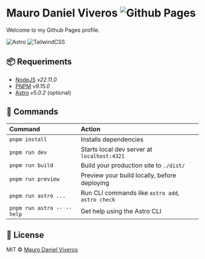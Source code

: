 # Mauro Daniel Viveros ![Github Pages][github-badge]
Welcome to my Github Pages profile.

![Astro][astro-badge]
![TailwindCSS][tailwind-badge]

## 📦 Requeriments
- [NodeJS][nodejs-link] _v22.11.0_
- [PNPM][pnpm-link] _v9.15.0_
- [Astro][astro-link] _v5.0.2_ (optional)

## 🧞 Commands
| Command                    | Action                                           |
| :------------------------- | :----------------------------------------------- |
| `pnpm install`             | Installs dependencies                            |
| `pnpm run dev`             | Starts local dev server at `localhost:4321`      |
| `pnpm run build`           | Build your production site to `./dist/`          |
| `pnpm run preview`         | Preview your build locally, before deploying     |
| `pnpm run astro ...`       | Run CLI commands like `astro add`, `astro check` |
| `pnpm run astro -- --help` | Get help using the Astro CLI                     |

## 📜 License
MIT © [Mauro Daniel Viveros](./LICENSE)

[github-profile]: https://github.com/mauroviveros
[astro-link]: https://astro.build/
[pnpm-link]: https://pnpm.io/
[nodejs-link]: https://nodejs.org
[github-badge]: https://img.shields.io/badge/github%20pages-121013?style=for-the-badge&logo=github&logoColor=white
[astro-badge]: https://img.shields.io/badge/astro-%232C2052.svg?style=for-the-badge&logo=astro&logoColor=white
[tailwind-badge]: https://img.shields.io/badge/tailwindcss-%2338B2AC.svg?style=for-the-badge&logo=tailwind-css&logoColor=white